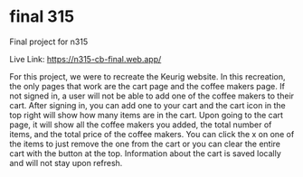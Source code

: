 # final 315

Final project for n315

Live Link: https://n315-cb-final.web.app/

For this project, we were to recreate the Keurig website. In this recreation, the only pages that work are the cart page and the coffee makers page. If not signed in, a user will not be able to add one of the coffee makers to their cart. After signing in, you can add one to your cart and the cart icon in the top right will show how many items are in the cart. Upon going to the cart page, it will show all the coffee makers you added, the total number of items, and the total price of the coffee makers. You can click the x on one of the items to just remove the one from the cart or you can clear the entire cart with the button at the top. Information about the cart is saved locally and will not stay upon refresh.
